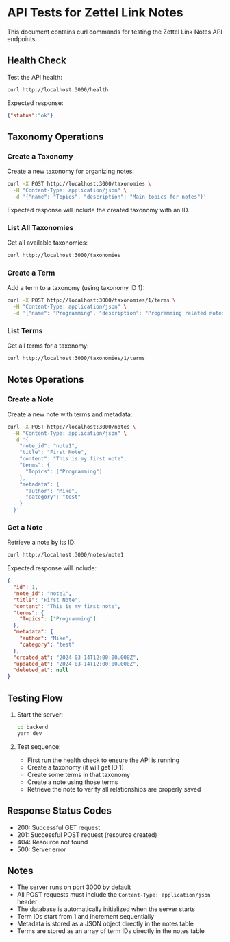 # API Tests for Zettel Link Notes

This document contains curl commands for testing the Zettel Link Notes API endpoints.

## Health Check

Test the API health:
```bash
curl http://localhost:3000/health
```

Expected response:
```json
{"status":"ok"}
```

## Taxonomy Operations

### Create a Taxonomy

Create a new taxonomy for organizing notes:
```bash
curl -X POST http://localhost:3000/taxonomies \
  -H "Content-Type: application/json" \
  -d '{"name": "Topics", "description": "Main topics for notes"}'
```

Expected response will include the created taxonomy with an ID.

### List All Taxonomies

Get all available taxonomies:
```bash
curl http://localhost:3000/taxonomies
```

### Create a Term

Add a term to a taxonomy (using taxonomy ID 1):
```bash
curl -X POST http://localhost:3000/taxonomies/1/terms \
  -H "Content-Type: application/json" \
  -d '{"name": "Programming", "description": "Programming related notes"}'
```

### List Terms

Get all terms for a taxonomy:
```bash
curl http://localhost:3000/taxonomies/1/terms
```

## Notes Operations

### Create a Note

Create a new note with terms and metadata:
```bash
curl -X POST http://localhost:3000/notes \
  -H "Content-Type: application/json" \
  -d '{
    "note_id": "note1",
    "title": "First Note",
    "content": "This is my first note",
    "terms": {
      "Topics": ["Programming"]
    },
    "metadata": {
      "author": "Mike",
      "category": "test"
    }
  }'
```

### Get a Note

Retrieve a note by its ID:
```bash
curl http://localhost:3000/notes/note1
```

Expected response will include:
```json
{
  "id": 1,
  "note_id": "note1",
  "title": "First Note",
  "content": "This is my first note",
  "terms": {
    "Topics": ["Programming"]
  },
  "metadata": {
    "author": "Mike",
    "category": "test"
  },
  "created_at": "2024-03-14T12:00:00.000Z",
  "updated_at": "2024-03-14T12:00:00.000Z",
  "deleted_at": null
}
```

## Testing Flow

1. Start the server:
   ```bash
   cd backend
   yarn dev
   ```

2. Test sequence:
   - First run the health check to ensure the API is running
   - Create a taxonomy (it will get ID 1)
   - Create some terms in that taxonomy
   - Create a note using those terms
   - Retrieve the note to verify all relationships are properly saved

## Response Status Codes

- 200: Successful GET request
- 201: Successful POST request (resource created)
- 404: Resource not found
- 500: Server error

## Notes

- The server runs on port 3000 by default
- All POST requests must include the `Content-Type: application/json` header
- The database is automatically initialized when the server starts
- Term IDs start from 1 and increment sequentially
- Metadata is stored as a JSON object directly in the notes table
- Terms are stored as an array of term IDs directly in the notes table
